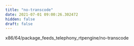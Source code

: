 ```yaml
---
title: "no-transcode"
date: 2021-07-01 09:00:26.302472
hidden: false
draft: false
---
```


x86/64/package_feeds_telephony_rtpengine/no-transcode

